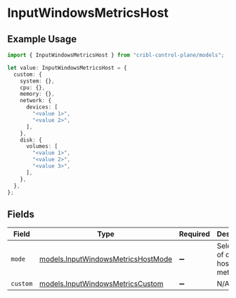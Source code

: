 # InputWindowsMetricsHost

## Example Usage

```typescript
import { InputWindowsMetricsHost } from "cribl-control-plane/models";

let value: InputWindowsMetricsHost = {
  custom: {
    system: {},
    cpu: {},
    memory: {},
    network: {
      devices: [
        "<value 1>",
        "<value 2>",
      ],
    },
    disk: {
      volumes: [
        "<value 1>",
        "<value 2>",
        "<value 3>",
      ],
    },
  },
};
```

## Fields

| Field                                                                          | Type                                                                           | Required                                                                       | Description                                                                    |
| ------------------------------------------------------------------------------ | ------------------------------------------------------------------------------ | ------------------------------------------------------------------------------ | ------------------------------------------------------------------------------ |
| `mode`                                                                         | [models.InputWindowsMetricsHostMode](../models/inputwindowsmetricshostmode.md) | :heavy_minus_sign:                                                             | Select level of detail for host metrics                                        |
| `custom`                                                                       | [models.InputWindowsMetricsCustom](../models/inputwindowsmetricscustom.md)     | :heavy_minus_sign:                                                             | N/A                                                                            |